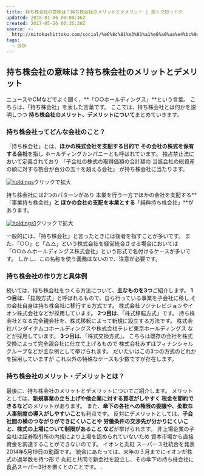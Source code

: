 ```yaml
---
title: 持ち株会社の意味は？持ち株会社のメリットとデメリット | 見トク知っトク
updated: 2018-01-06 00:00:46Z
created: 2017-05-26 00:36:30Z
source: >-
  http://mitokushittoku.com/social/%e6%8c%81%e3%81%a1%e6%a0%aa%e4%bc%9a%e7%a4%be/
tags:
  - 会計
---
```


## 持ち株会社の意味は？持ち株会社のメリットとデメリット

ニュースやCMなどでよく聞く、**「○○ホールディングス」**という言葉。
こちらは、「持ち株会社」を表した言葉です。
ここでは、持ち株会社とは何かを説明しつつ
**持ち株会社のメリット、デメリットについて**まとめていきます。

### **持ち株会社ってどんな会社のこと？**

「持ち株会社」とは、**ほかの株式会社を支配する目的で**
**その会社の株式を保有する会社**を指し
ホールディングカンパニーとも呼ばれています。
独占禁止法において定義されており
「子会社の株式の取得価額の合計額の
当該会社の総資産の額に対する割合が百分の五十を超える会社」
が持ち株会社に当たります。

[![holdings](../_resources/3c6a9f79622a11865409171880bc2a22.jpg)](http://mitokushittoku.com/wp-content/uploads/2014/09/holdings.jpg)クリックで拡大

持ち株会社には2つのパターンがあり
本業を行う一方でほかの会社を支配する**「事業持ち株会社」**と
ほかの会社の支配を本業とする**「純粋持ち株会社」**があります。

[![holdings1](../_resources/holdings1-300x233.gif.png)](http://mitokushittoku.com/wp-content/uploads/2014/09/holdings1.gif)クリックで拡大

一般的には、「持ち株会社」と言ったときには後者を指すことが多いです。
また、「○○」と「△△」という株式会社を経営統合させる場合においては
「○○△△ホールディングス株式会社」という形式で名付けるケースが多いです。
しかし、この名称を使う義務はないので、注意が必要です。

### **持ち株会社の作り方と具体例**

続いては、持ち株会社をつくる方法について、**主なものを3つ**ご紹介します。
**1つ目は**、「抜殻方式」と呼ばれるもので、自ら行っている事業を子会社に移し
その会社自身は持ち株会社に移行する方式です。
株式会社フジテレビジョンやイオン株式会社などが採用しています。
**2つ目は**、「株式移転方式」です。
持ち株会社となる完全親会社を、株式移転によって新規に設立する方法です。
株式会社バンダイナムコホールディングスや株式会社テレビ東京ホールディングス
などが採用しています。
**3つ目は**、「株式交換方式」。
こちらは既存の会社を株式交換によって完全親会社に仕立て上げるもので
株式会社みずほフィナンシャルグループなどが主な例として挙げられます。
だいたいはこの3つの方式のどれかを採用していますが
これ以外の特殊なケースも少数ですが存在します。

### **持ち株会社のメリット・デメリットとは？**

最後に、持ち株会社のメリットとデメリットについてご紹介します。
メリットとしては、**新規事業の立ち上げや他企業に対する買収がしやすく**
**税金を節約できるなど**のメリットがあります。
また、**傘下の各社への権限の委譲や、柔軟な人事制度の導入がしやすいこと**も利点です。
反対にデメリットとしては、**子会社間の横のつながりができにくいことや**
**労働条件の交渉先が分かりにくいこと、株式の上場について制限があること**
**など**が挙げられます。
非上場企業の子会社は証券取引所の内規により上場を認められていないため
資本市場から直接資金を調達することができないのです。
イオンと丸紅 スーパー３社統合を発表 2014年5月19日の動画です。
統合にあたっては、来年の３月までにイオンが株式の過半数を持つ形で
丸紅と共同で新会­社を設立し、その傘下の持ち株会社に
食品スーパー3社を置くとのことです。
.